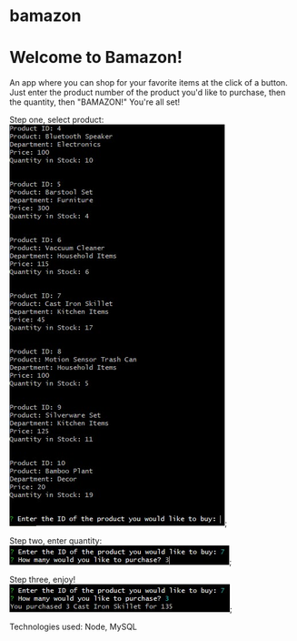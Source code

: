# bamazon

<h1>Welcome to Bamazon!</h1>

An app where you can shop for your favorite items at the click of a button. Just enter the product number of the product you'd like to purchase, then the quantity, then "BAMAZON!" You're all set!

Step one, select product:<br>
![step one screenshot](Images/screenshot1.jpg);

Step two, enter quantity:<br>
![step two screenshot](Images/screenshot22.jpg);

Step three, enjoy!<br>
![step three screenshot](Images/screenshot33.jpg);

Technologies used: Node, MySQL
